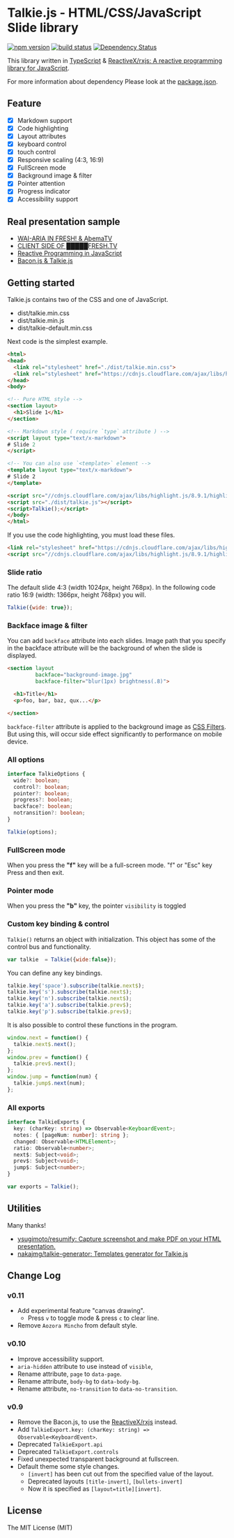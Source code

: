 Talkie.js - HTML/CSS/JavaScript Slide library
====================

[![npm version][npm-image]][npm-url] [![build status][circle-image]][circle-url] [![Dependency Status][deps-image]][deps-url]

This library written in [TypeScript](https://github.com/Microsoft/TypeScript) & [ReactiveX/rxjs: A reactive programming library for JavaScript](https://github.com/ReactiveX/RxJS).

For more information about dependency Please look at the [package.json](package.json).

## Feature

- [x] Markdown support
- [x] Code highlighting
- [x] Layout attributes
- [x] keyboard control
- [x] touch control
- [x] Responsive scaling (4:3, 16:9)
- [x] FullScreen mode
- [x] Background image & filter
- [x] Pointer attention
- [x] Progress indicator
- [x] Accessibility support

## Real presentation sample

- [WAI-ARIA IN FRESH! & AbemaTV](http://s.aho.mu/160809-a11y_informal_study/)
- [CLIENT SIDE OF █████FRESH.TV](http://s.aho.mu/160405-node_school/)
- [Reactive Programming in JavaScript](http://ahomu.github.io/s/150221-frontrend_conference/index.html)
- [Bacon.js & Talkie.js](http://ahomu.github.io/s/150217-lt/index.html)

## Getting started

Talkie.js contains two of the CSS and one of JavaScript.

- dist/talkie.min.css
- dist/talkie.min.js
- dist/talkie-default.min.css

Next code is the simplest example.

```html
<html>
<head>
  <link rel="stylesheet" href="./dist/talkie.min.css">
  <link rel="stylesheet" href="https://cdnjs.cloudflare.com/ajax/libs/highlight.js/8.9.1/styles/monokai_sublime.min.css">
</head>
<body>

<!-- Pure HTML style -->
<section layout>
  <h1>Slide 1</h1>
</section>

<!-- Markdown style ( require `type` attribute ) -->
<script layout type="text/x-markdown">
# Slide 2
</script>

<!-- You can also use `<template>` element -->
<template layout type="text/x-markdown">
# Slide 2
</template>

<script src="//cdnjs.cloudflare.com/ajax/libs/highlight.js/8.9.1/highlight.min.js"></script>
<script src="./dist/talkie.js"></script>
<script>Talkie();</script>
</body>
</html>
```

If you use the code highlighting, you must load these files.

```html
<link rel="stylesheet" href="https://cdnjs.cloudflare.com/ajax/libs/highlight.js/8.9.1/styles/monokai_sublime.min.css">
<script src="//cdnjs.cloudflare.com/ajax/libs/highlight.js/8.9.1/highlight.min.js"></script>
```

### Slide ratio

The default slide 4:3 (width 1024px, height 768px). In the following code ratio 16:9 (width: 1366px, height 768px) you will.

```javascript
Talkie({wide: true});
```

### Backface image & filter

You can add `backface` attribute into each slides. Image path that you specify in the backface attribute will be the background of when the slide is displayed.

```html
<section layout
         backface="background-image.jpg"
         backface-filter="blur(1px) brightness(.8)">

  <h1>Title</h1>
  <p>foo, bar, baz, qux...</p>

</section>
```

`backface-filter` attribute is applied to the background image as [CSS Filters](http://css-tricks.com/almanac/properties/f/filter/). But using this, will occur side effect significantly to performance on mobile device.

### All options

```typescript
interface TalkieOptions {
  wide?: boolean;
  control?: boolean;
  pointer?: boolean;
  progress?: boolean;
  backface?: boolean;
  notransition?: boolean;
}

Talkie(options);
```

### FullScreen mode

When you press the **"f"** key will be a full-screen mode. "f" or "Esc" key Press and then exit.

### Pointer mode

When you press the **"b"** key, the pointer `visibility` is toggled

### Custom key binding & control

`Talkie()` returns an object with initialization. This object has some of the control bus and functionality.

```javascript
var talkie  = Talkie({wide:false});
```

You can define any key bindings.

```javascript
talkie.key('space').subscribe(talkie.next$);
talkie.key('s').subscribe(talkie.next$);
talkie.key('n').subscribe(talkie.next$);
talkie.key('a').subscribe(talkie.prev$);
talkie.key('p').subscribe(talkie.prev$);
```

It is also possible to control these functions in the program.

```javascript
window.next = function() {
  talkie.next$.next();
};
window.prev = function() {
  talkie.prev$.next();
};
window.jump = function(num) {
  talkie.jump$.next(num);
};
```

### All exports

```typescript
interface TalkieExports {
  key: (charKey: string) => Observable<KeyboardEvent>;
  notes: { [pageNum: number]: string };
  changed: Observable<HTMLElement>;
  ratio: Observable<number>;
  next$: Subject<void>;
  prev$: Subject<void>;
  jump$: Subject<number>;
}

var exports = Talkie();
```

## Utilities

Many thanks!

- [ysugimoto/resumify: Capture screenshot and make PDF on your HTML presentation.](https://github.com/ysugimoto/resumify)
- [nakajmg/talkie-generator: Templates generator for Talkie.js](https://github.com/nakajmg/talkie-generator)

## Change Log

### v0.11

- Add experimental feature "canvas drawing". 
  - Press `v` to toggle mode & press `c` to clear line.
- Remove `Aozora Mincho` from default style.

### v0.10

- Improve accessibility support.
- `aria-hidden` attribute to use instead of `visible`,
- Rename attribute, `page` to `data-page`.
- Rename attribute, `body-bg` to `data-body-bg`.
- Rename attribute, `no-transition` to `data-no-transition`.

### v0.9

- Remove the Bacon.js, to use the [ReactiveX/rxjs](https://github.com/ReactiveX/RxJS) instead.
- Add `TalkieExport.key: (charKey: string) => Observable<KeyboardEvent>`. 
- Deprecated `TalkieExport.api`
- Deprecated `TalkieExport.controls`
- Fixed unexpected transparent background at fullscreen.
- Default theme some style changes.
  - `[invert]` has been cut out from the specified value of the layout.
  - Deprecated layouts `[title-invert]`, `[bullets-invert]`
  - Now it is specified as `[layout=title][invert]`.

## License

The MIT License (MIT)

[npm-image]: https://img.shields.io/npm/v/talkiejs.svg
[npm-url]: https://npmjs.org/package/talkiejs
[circle-image]: https://circleci.com/gh/ahomu/Talkie.svg?style=shield&circle-token=7ca8d50c44a6b81ca60ca327dc67e382a46a4829
[circle-url]: https://circleci.com/gh/ahomu/Talkie
[deps-image]: https://david-dm.org/ahomu/Talkie.svg
[deps-url]: https://david-dm.org/ahomu/Talkie
